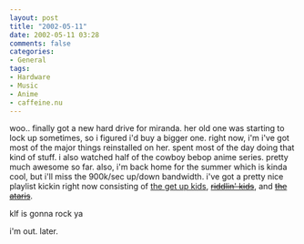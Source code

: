 ```yaml
---
layout: post
title: "2002-05-11"
date: 2002-05-11 03:28
comments: false
categories:
- General
tags:
- Hardware
- Music
- Anime
- caffeine.nu
---
```

woo.. finally got a new hard drive for miranda.  her old one was starting to lock up sometimes, so i figured i'd buy a bigger one.  right now, i'm i've got most of the major things reinstalled on her.  spent most of the day doing that kind of stuff.  i also watched half of the cowboy bebop anime series.  pretty much awesome so far.
also, i'm back home for the summer which is kinda cool, but i'll miss the 900k/sec up/down bandwidth.  i've got a pretty nice playlist kickin right now consisting of [the get up kids](http://www.thegetupkids.com), [<strike>riddlin' kids</strike>](http://www.riddlinkids.net), and [<strike>the ataris</strike>](http://www.ataris.com).

klf is gonna rock ya

i'm out. later.
